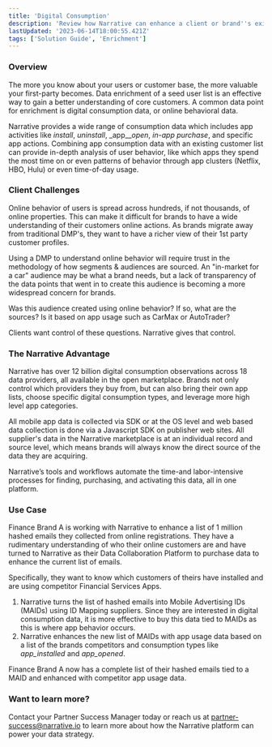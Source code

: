 ```yaml
---
title: 'Digital Consumption'
description: 'Review how Narrative can enhance a client or brand''s existing customer base with online app & digital consumption data.'
lastUpdated: '2023-06-14T18:00:55.421Z'
tags: ['Solution Guide', 'Enrichment']
---
```

### Overview

The more you know about your users or customer base, the more valuable your first-party becomes. Data enrichment of a seed user list is an effective way to gain a better understanding of core customers. A common data point for enrichment is digital consumption data, or online behavioral data.

Narrative provides a wide range of consumption data which includes app activities like _install_, _uninstall_, _app\___open_, _in-app purchase_, and specific app actions. Combining app consumption data with an existing customer list can provide in-depth analysis of user behavior, like which apps they spend the most time on or even patterns of behavior through app clusters (Netflix, HBO, Hulu) or even time-of-day usage.

### Client Challenges

Online behavior of users is spread across hundreds, if not thousands, of online properties. This can make it difficult for brands to have a wide understanding of their customers online actions. As brands migrate away from traditional DMP's, they want to have a richer view of their 1st party customer profiles.

Using a DMP to understand online behavior will require trust in the methodology of how segments & audiences are sourced. An "in-market for a car" audience may be what a brand needs, but a lack of transparency of the data points that went in to create this audience is becoming a more widespread concern for brands.

Was this audience created using online behavior? If so, what are the sources? Is it based on app usage such as CarMax or AutoTrader?

Clients want control of these questions. Narrative gives that control.

### The Narrative Advantage

Narrative has over 12 billion digital consumption observations across 18 data providers, all available in the open marketplace. Brands not only control which providers they buy from, but can also bring their own app lists, choose specific digital consumption types, and leverage more high level app categories.

All mobile app data is collected via SDK or at the OS level and web based data collection is done via a Javascript SDK on publisher web sites. All supplier's data in the Narrative marketplace is at an individual record and source level, which means brands will always know the direct source of the data they are acquiring.

Narrative’s tools and workflows automate the time-and labor-intensive processes for finding, purchasing, and activating this data, all in one platform.

### Use Case

Finance Brand A is working with Narrative to enhance a list of 1 million hashed emails they collected from online registrations. They have a rudimentary understanding of who their online customers are and have turned to Narrative as their Data Collaboration Platform to purchase data to enhance the current list of emails.

Specifically, they want to know which customers of theirs have installed and are using competitor Financial Services Apps.

1. Narrative turns the list of hashed emails into Mobile Advertising IDs (MAIDs) using ID Mapping suppliers. Since they are interested in digital consumption data, it is more effective to buy this data tied to MAIDs as this is where app behavior occurs.
2. Narrative enhances the new list of MAIDs with app usage data based on a list of the brands competitors and consumption types like _app\_installed_ and _app\_opened_.

Finance Brand A now has a complete list of their hashed emails tied to a MAID and enhanced with competitor app usage data.

### Want to learn more?

Contact your Partner Success Manager today or reach us at <partner-success@narrative.io> to learn more about how the Narrative platform can power your data strategy.
